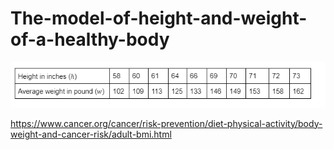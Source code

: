 # The-model-of-height-and-weight-of-a-healthy-body
![The average weights of healthy body for the corresponding heights are given in the following table.](resources/Averageweights.png)

https://www.cancer.org/cancer/risk-prevention/diet-physical-activity/body-weight-and-cancer-risk/adult-bmi.html


